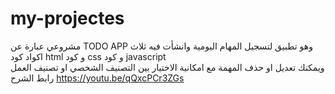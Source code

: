 ﻿# my-projectes
مشروعي عبارة عن TODO APP وهو تطبيق لتسجيل المهام اليومية وانشأت فيه ثلاث اكواد كود html و كود css و كود javascript  
ويمكنك تعديل او حذف المهمة مع امكانية الاختيار بين التصنيف الشخصي او تصنيف العمل
رابط الشرح
https://youtu.be/qQxcPCr3ZGs
